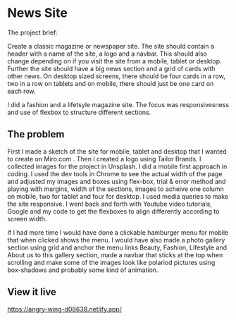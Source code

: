 # News Site
The project brief:

Create a classic magazine or newspaper site. The site should contain a header with a name of the site, a logo and a navbar. This should also change depending on if you visit the site from a mobile, tablet or desktop. Further the site should have a big news section and a grid of cards with other news. On desktop sized screens, there should be four cards in a row, two in a row on tablets and on mobile, there should just be one card on each row.

I did a fashion and a lifetsyle magazine site. The focus was responsivesness and use of flexbox to structure different sections.


## The problem

First I made a sketch of the site for mobile, tablet and desktop that I wanted to create on Miro.com . Then I created a logo using Tailor Brands. I collected images for the project in Unsplash. I did a mobile first approach in coding. I used the dev tools in Chrome to see the actual width of the page and adjusted my images and boxes using flex-box, trial & error method and playing with margins, width of the sections, images to acheive one column on mobile, two for tablet and four for desktop. I used media queries to make the site responsive. I went back and forth with Youtube video tutorials, Google and my code to get the flexboxes to align differently according to screen width. 

If I had more time I would have done a clickable hamburger menu for mobile that when clicked shows the menu. I would have also made a photo gallery section using grid and anchor the menu links Beauty, Fashion, Lifestyle and About us to this gallery section, made a navbar that sticks at the top when scrolling and make some of the images look like polariod pictures using box-shadows and probably some kind of animation. 

## View it live
https://angry-wing-d08638.netlify.app/
